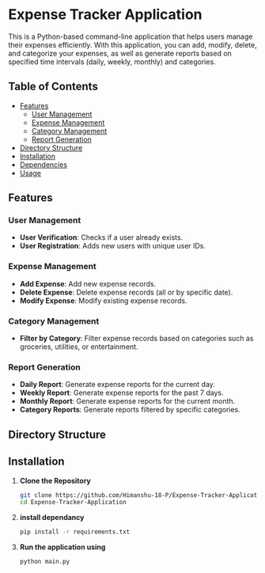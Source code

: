 # Expense Tracker Application

This is a Python-based command-line application that helps users manage their expenses efficiently. With this application, you can add, modify, delete, and categorize your expenses, as well as generate reports based on specified time intervals (daily, weekly, monthly) and categories.

## Table of Contents

- [Features](#features)
  - [User Management](#user-management)
  - [Expense Management](#expense-management)
  - [Category Management](#category-management)
  - [Report Generation](#report-generation)
- [Directory Structure](#directory-structure)
- [Installation](#installation)
- [Dependencies](#dependencies)
- [Usage](#usage)


## Features

### User Management

- **User Verification**: Checks if a user already exists.
- **User Registration**: Adds new users with unique user IDs.

### Expense Management

- **Add Expense**: Add new expense records.
- **Delete Expense**: Delete expense records (all or by specific date).
- **Modify Expense**: Modify existing expense records.

### Category Management

- **Filter by Category**: Filter expense records based on categories such as groceries, utilities, or entertainment.

### Report Generation

- **Daily Report**: Generate expense reports for the current day.
- **Weekly Report**: Generate expense reports for the past 7 days.
- **Monthly Report**: Generate expense reports for the current month.
- **Category Reports**: Generate reports filtered by specific categories.

## Directory Structure


## Installation

1. **Clone the Repository**

   ```bash
   git clone https://github.com/Himanshu-18-P/Expense-Tracker-Application.git
   cd Expense-Tracker-Application

2. **install dependancy**

   ```bash
   pip install -r requirements.txt

3. **Run the application using**

   ```bash
   python main.py

